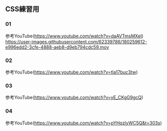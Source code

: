 ## CSS練習用
### 01
参考YouTube(https://www.youtube.com/watch?v=daAVTmsMXeI)
https://user-images.githubusercontent.com/62339786/180259612-e996edd2-3cfe-4888-aeb8-d9eb794cdc59.mov

### 02
参考YouTube(https://www.youtube.com/watch?v=tla17buc3tw)


### 03
参考YouTube(https://www.youtube.com/watch?v=yE_CKgG9gcQ)


### 04
参考YouTube(https://www.youtube.com/watch?v=pYHqzlyWC5Q&t=303s)
